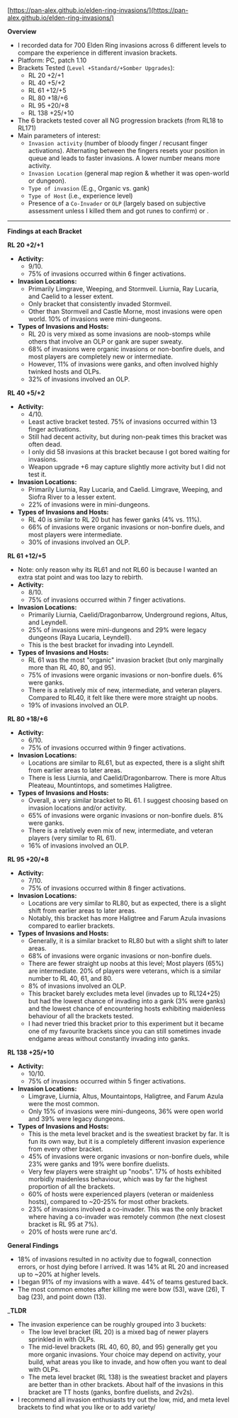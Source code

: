 [https://pan-alex.github.io/elden-ring-invasions/](https://pan-alex.github.io/elden-ring-invasions/)



__Overview__

- I recorded data for 700 Elden Ring invasions across 6 different levels to compare the experience in different invasion brackets.
- Platform: PC, patch 1.10
- Brackets Tested (`Level +Standard/+Somber Upgrades`):
	- RL 20 +2/+1
	- RL 40 +5/+2
	- RL 61 +12/+5
	- RL 80 +18/+6
	- RL 95 +20/+8
	- RL 138 +25/+10
- The 6 brackets tested cover all NG progression brackets (from RL18 to RL171)
- Main parameters of interest:
	- `Invasion activity` (number of bloody finger / recusant finger activations). Alternating between the fingers resets your position in queue and leads to faster invasions. A lower number means more activity.
	- `Invasion Location` (general map region & whether it was open-world or dungeon).
	- `Type of invasion` (E.g., Organic vs. gank)
	- `Type of Host` (i.e., experience level)
	- Presence of a `Co-Invader` or `OLP` (largely based on subjective assessment unless I killed them and got runes to confirm) or .


***


__Findings at each Bracket__

__RL 20 +2/+1__

- __Activity:__
	- 9/10.
	- 75% of invasions occurred within 6 finger activations.
- __Invasion Locations:__
	- Primarily Limgrave, Weeping, and Stormveil. Liurnia, Ray Lucaria, and Caelid to a lesser extent.
	- Only bracket that consistently invaded Stormveil.
	- Other than Stormveil and Castle Morne, most invasions were open world. 10% of invasions were mini-dungeons.
- __Types of Invasions and Hosts:__
	- RL 20 is very mixed as some invasions are noob-stomps while others that involve an OLP or gank are super sweaty.
	- 68% of invasions were organic invasions or non-bonfire duels, and most players are completely new or intermediate.
	- However, 11% of invasions were ganks, and often involved highly twinked hosts and OLPs.
	- 32% of invasions involved an OLP.



__RL 40 +5/+2__

- __Activity:__
	- 4/10.
	- Least active bracket tested. 75% of invasions occurred within 13 finger activations.
	- Still had decent activity, but during non-peak times this bracket was often dead.
	- I only did 58 invasions at this bracket because I got bored waiting for invasions.
	- Weapon upgrade +6 may capture slightly more activity but I did not test it.
- __Invasion Locations:__
	- Primarily Liurnia, Ray Lucaria, and Caelid. Limgrave, Weeping, and Siofra River to a lesser extent.
	- 22% of invasions were in mini-dungeons.
- __Types of Invasions and Hosts:__
	- RL 40 is similar to RL 20 but has fewer ganks (4% vs. 11%).
	- 66% of invasions were organic invasions or non-bonfire duels, and most players were intermediate.
	- 30% of invasions involved an OLP.


__RL 61 +12/+5__

- Note: only reason why its RL61 and not RL60 is because I wanted an extra stat point and was too lazy to rebirth.
- __Activity:__
	- 8/10.
	- 75% of invasions occurred within 7 finger activations.
- __Invasion Locations:__
	- Primarily Liurnia, Caelid/Dragonbarrow, Underground regions, Altus, and Leyndell.
	- 25% of invasions were mini-dungeons and 29% were legacy dungeons (Raya Lucaria, Leyndell).
	- This is the best bracket for invading into Leyndell.
- __Types of Invasions and Hosts:__
	- RL 61 was the most "organic" invasion bracket (but only marginally more than RL 40, 80, and 95).
	- 75% of invasions were organic invasions or non-bonfire duels. 6% were ganks.
	- There is a relatively mix of new, intermediate, and veteran players. Compared to RL40, it felt like there were more straight up noobs.
	- 19% of invasions involved an OLP.


__RL 80 +18/+6__

- __Activity:__
	- 6/10.
	- 75% of invasions occurred within 9 finger activations.
- __Invasion Locations:__
	- Locations are similar to RL61, but as expected, there is a slight shift from earlier areas to later areas.
	- There is less Liurnia, and Caelid/Dragonbarrow. There is more Altus Pleateau, Mountintops, and sometimes Haligtree.
- __Types of Invasions and Hosts:__
	- Overall, a very similar bracket to RL 61. I suggest choosing based on invasion locations and/or activity.
	- 65% of invasions were organic invasions or non-bonfire duels. 8% were ganks.
	- There is a relatively even mix of new, intermediate, and veteran players (very similar to RL 61).
	- 16% of invasions involved an OLP.


__RL 95 +20/+8__

- __Activity:__
	- 7/10.
	- 75% of invasions occurred within 8 finger activations.
- __Invasion Locations:__
	- Locations are very similar to RL80, but as expected, there is a slight shift from earlier areas to later areas.
	- Notably, this bracket has more Haligtree and Farum Azula invasions compared to earlier brackets.
- __Types of Invasions and Hosts:__
	- Generally, it is a similar bracket to RL80 but with a slight shift to later areas.
	- 68% of invasions were organic invasions or non-bonfire duels.
	- There are fewer straight up noobs at this level; Most players (65%) are intermediate. 20% of players were veterans, which is a similar number to RL 40, 61, and 80.
	- 8% of invasions involved an OLP.
	- This bracket barely excludes meta level (invades up to RL124+25) but had the lowest chance of invading into a gank (3% were ganks) and the lowest chance of encountering hosts exhibiting maidenless behaviour of all the brackets tested.
	- I had never tried this bracket prior to this experiment but it became one of my favourite brackets since you can still sometimes invade endgame areas without constantly invading into ganks.



__RL 138 +25/+10__

- __Activity:__
	- 10/10.
	- 75% of invasions occurred within 5 finger activations.
- __Invasion Locations:__
	- Limgrave, Liurnia, Altus, Mountaintops, Haligtree, and Farum Azula were the most common.
	- Only 15% of invasions were mini-dungeons, 36% were open world and 39% were legacy dungeons.
- __Types of Invasions and Hosts:__
	- This is the meta level bracket and is the sweatiest bracket by far. It is fun its own way, but it is a completely different invasion experience from every other bracket.
	- 45% of invasions were organic invasions or non-bonfire duels, while 23% were ganks and 19% were bonfire duelists.
	- Very few players were straight up "noobs". 17% of hosts exhibited morbidly maidenless behaviour, which was by far the highest proportion of all the brackets.
	- 60% of hosts were experienced players (veteran or maidenless hosts), compared to ~20-25% for most other brackets.
	-  23% of invasions involved a co-invader. This was the only bracket where having a co-invader was remotely common (the next closest bracket is RL 95 at 7%).
	- 20% of hosts were rune arc'd.



__General Findings__

- 18% of invasions resulted in no activity due to fogwall, connection errors, or host dying before I arrived. It was 14% at RL 20 and increased up to ~20% at higher levels.
- I began 91% of my invasions with a wave. 44% of teams gestured back.
- The most common emotes after killing me were bow (53), wave (26), T bag (23), and point down (13).


___TLDR__

- The invasion experience can be roughly grouped into 3 buckets:
	- The low level bracket (RL 20) is a mixed bag of newer players sprinkled in with OLPs.
	- The mid-level brackets (RL 40, 60, 80, and 95) generally get you more organic invasions. Your choice may depend on activity, your build, what areas you like to invade, and how often you want to deal with OLPs.
	- The meta level bracket (RL 138) is the sweatiest bracket and players are better than in other brackets. About half of the invasions in this bracket are TT hosts (ganks, bonfire duelists, and 2v2s).
- I recommend all invasion enthusiasts try out the low, mid, and meta level brackets to find what you like or to add variety/



